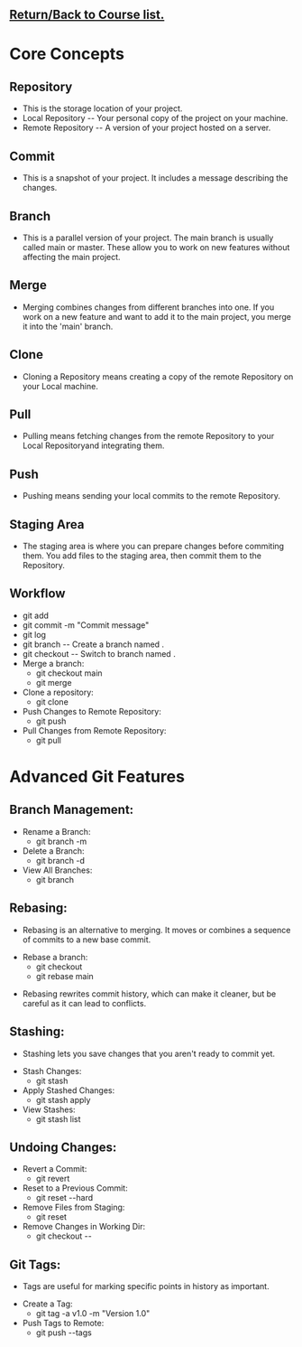 ## [Return/Back to Course list.](Courses)
# Core Concepts
## Repository
* This is the storage location of your project.
* Local Repository -- Your personal copy of the project on your machine.
* Remote Repository -- A version of your project hosted on a server.
## Commit
* This is a snapshot of your project. It includes a message describing the changes.
## Branch
* This is a parallel version of your project. The main branch is usually called main or master. These allow you to work on new features without affecting the main project.
## Merge
* Merging combines changes from different branches into one. If you work on a new feature and want to add it to the main project, you merge it into the 'main' branch.
## Clone
* Cloning a Repository means creating a copy of the remote Repository on your Local machine.
## Pull
* Pulling means fetching changes from the remote Repository to your Local Repositoryand integrating them.
## Push
* Pushing means sending your local commits to the remote Repository.
## Staging Area
* The staging area is where you can prepare changes before commiting them. You add files to the staging area, then commit them to the Repository.
## Workflow
- git add <file>
- git commit -m "Commit message"
- git log
- git branch <branch-name> -- Create a branch named <branch-name>.
- git checkout <branch-name> -- Switch to branch named <branch-name>.
- Merge a branch:
  - git checkout main
  - git merge <branch-name>
- Clone a repository:
  - git clone <repository-url>
- Push Changes to Remote Repository:
  - git push <remote-repo-name> <branch-name>
- Pull Changes from Remote Repository:
  - git pull
# Advanced Git Features
## Branch Management:
  * Rename a Branch:
    * git branch -m <old-branch-name> <new-branch-name>
  * Delete a Branch:
    * git branch -d <branch-name>
  * View All Branches:
    * git branch
## Rebasing:
  - Rebasing is an alternative to merging. It moves or combines a sequence of commits to a new base commit.
  * Rebase a branch:
    - git checkout <feature-branch>
    - git rebase main
  - Rebasing rewrites commit history, which can make it cleaner, but be careful as it can lead to conflicts.
## Stashing:
  - Stashing lets you save changes that you aren't ready to commit yet.
  * Stash Changes:
    - git stash
  * Apply Stashed Changes:
    - git stash apply
  * View Stashes:
    - git stash list
## Undoing Changes:
  * Revert a Commit:
    - git revert <commit-id>
  * Reset to a Previous Commit:
    - git reset --hard <commit-id>
  * Remove Files from Staging:
    - git reset <file>
  * Remove Changes in Working Dir:
    - git checkout -- <file>
## Git Tags:
  - Tags are useful for marking specific points in history as important.
  * Create a Tag:
    - git tag -a v1.0 -m "Version 1.0"
  * Push Tags to Remote:
    - git push <remote-repo-name> --tags

